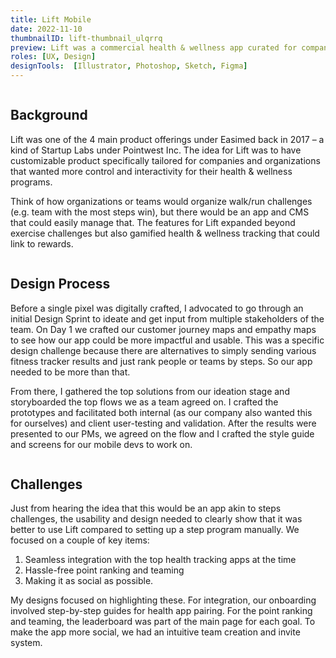 ```yaml
---
title: Lift Mobile
date: 2022-11-10
thumbnailID: lift-thumbnail_ulqrrq
preview: Lift was a commercial health & wellness app curated for companies to customize their own wellness programs. Lift Mobile was the customer-facing app.
roles: [UX, Design]
designTools:  [Illustrator, Photoshop, Sketch, Figma]
---
```


<script>
  import Image from '$lib/common/Image.svelte';
  import { ImageCloudinaryService, key as imgKey } from '$lib/services/image-formatter.service';
  import { setContext } from 'svelte';
  const imgParams = {
    width: 850
  }
  setContext(imgKey, new ImageCloudinaryService());
</script>

<div class="post-image-container">
  <Image imgPath='lift-mobile-post_pw6wyi' params={imgParams}  sizes="(max-width: 700px) 100vw, 850px" hoverEffect="false"/>
</div>

## Background

Lift was one of the 4 main product offerings under Easimed back in 2017 – a kind of Startup Labs under Pointwest Inc. The idea for Lift was to have customizable product specifically tailored for companies and organizations that wanted more control and interactivity for their health & wellness programs. 

Think of how organizations or teams would organize walk/run challenges (e.g. team with the most steps win), but there would be an app and CMS that could easily manage that. The features for Lift expanded beyond exercise challenges but also gamified health & wellness tracking that could link to rewards. 

<div class="post-image-container">
  <Image imgPath='lift-mobile-typography_yqqat0' params={imgParams}  sizes="(max-width: 700px) 100vw, 850px" hoverEffect="false"/>
</div>

## Design Process 

Before a single pixel was digitally crafted, I advocated to go through an initial Design Sprint to ideate and get input from multiple stakeholders of the team. On Day 1 we crafted our customer journey maps and empathy maps to see how our app could be more impactful and usable. This was a specific design challenge because there are alternatives to simply sending various fitness tracker results and just rank people or teams by steps. So our app needed to be more than that. 

From there, I gathered the top solutions from our ideation stage and storyboarded the top flows we as a team agreed on. I crafted the prototypes and facilitated both internal (as our company also wanted this for ourselves) and client user-testing and validation. After the results were presented to our PMs, we agreed on the flow and I crafted the style guide and screens for our mobile devs to work on. 

<div class="post-image-container">
  <Image imgPath='lift-mobile-mockup_mdaign' params={imgParams}  sizes="(max-width: 700px) 100vw, 850px" hoverEffect="false"/>
</div>

## Challenges

Just from hearing the idea that this would be an app akin to steps challenges, the usability and design needed to clearly show that it was better to use Lift compared to setting up a step program manually. We focused on a couple of key items: 
1. Seamless integration with the top health tracking apps at the time 
2. Hassle-free point ranking and teaming 
3. Making it as social as possible. 

My designs focused on highlighting these. For integration, our onboarding involved step-by-step guides for health app pairing. For the point ranking and teaming, the leaderboard was part of the main page for each goal. To make the app more social, we had an intuitive team creation and invite system. 





